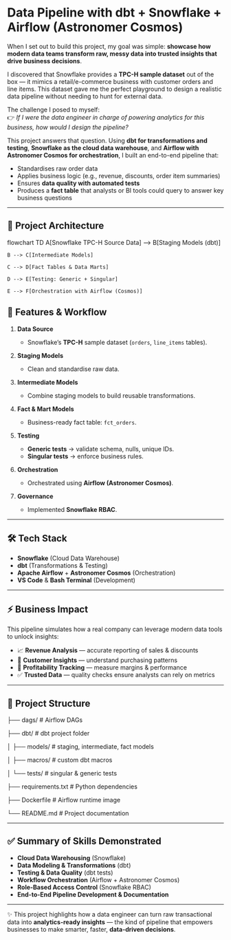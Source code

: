 # Data Pipeline with dbt + Snowflake + Airflow (Astronomer Cosmos)

When I set out to build this project, my goal was simple: **showcase how modern data teams transform raw, messy data into trusted insights that drive business decisions**.  

I discovered that Snowflake provides a **TPC-H sample dataset** out of the box — it mimics a retail/e-commerce business with customer orders and line items. This dataset gave me the perfect playground to design a realistic data pipeline without needing to hunt for external data.  

The challenge I posed to myself:  
👉 *If I were the data engineer in charge of powering analytics for this business, how would I design the pipeline?*  

This project answers that question. Using **dbt for transformations and testing**, **Snowflake as the cloud data warehouse**, and **Airflow with Astronomer Cosmos for orchestration**, I built an end-to-end pipeline that:
- Standardises raw order data  
- Applies business logic (e.g., revenue, discounts, order item summaries)  
- Ensures **data quality with automated tests**  
- Produces a **fact table** that analysts or BI tools could query to answer key business questions  

---

## 📌 Project Architecture

flowchart TD
    A[Snowflake TPC-H Source Data] --> B[Staging Models (dbt)]

    B --> C[Intermediate Models]
    
    C --> D[Fact Tables & Data Marts]
    
    D --> E[Testing: Generic + Singular]
    
    E --> F[Orchestration with Airflow (Cosmos)]

## 🚀 Features & Workflow

1. **Data Source**  
   - Snowflake’s **TPC-H** sample dataset (`orders`, `line_items` tables).

2. **Staging Models**  
   - Clean and standardise raw data.

3. **Intermediate Models**  
   - Combine staging models to build reusable transformations.

4. **Fact & Mart Models**  
   - Business-ready fact table: `fct_orders`.

5. **Testing**  
   - **Generic tests** → validate schema, nulls, unique IDs.  
   - **Singular tests** → enforce business rules.

6. **Orchestration**  
   - Orchestrated using **Airflow (Astronomer Cosmos)**.

7. **Governance**  
   - Implemented **Snowflake RBAC**.

---

## 🛠️ Tech Stack

- **Snowflake** (Cloud Data Warehouse)  
- **dbt** (Transformations & Testing)  
- **Apache Airflow** + **Astronomer Cosmos** (Orchestration)  
- **VS Code** & **Bash Terminal** (Development)

---

## ⚡ Business Impact

This pipeline simulates how a real company can leverage modern data tools to unlock insights:

- 📈 **Revenue Analysis** — accurate reporting of sales & discounts  
- 🛒 **Customer Insights** — understand purchasing patterns  
- 💸 **Profitability Tracking** — measure margins & performance  
- ✅ **Trusted Data** — quality checks ensure analysts can rely on metrics

---

## 📂 Project Structure


├── dags/                # Airflow DAGs

├── dbt/                 # dbt project folder

│   ├── models/          # staging, intermediate, fact models

│   ├── macros/          # custom dbt macros

│   └── tests/           # singular & generic tests

├── requirements.txt     # Python dependencies

├── Dockerfile           # Airflow runtime image

└── README.md            # Project documentation


---

## ✅ Summary of Skills Demonstrated

- **Cloud Data Warehousing** (Snowflake)  
- **Data Modeling & Transformations** (dbt)  
- **Testing & Data Quality** (dbt tests)  
- **Workflow Orchestration** (Airflow + Astronomer Cosmos)  
- **Role-Based Access Control** (Snowflake RBAC)  
- **End-to-End Pipeline Development & Documentation**  

---

✨ This project highlights how a data engineer can turn raw transactional data into **analytics-ready insights** — the kind of pipeline that empowers businesses to make smarter, faster, **data-driven decisions**.


